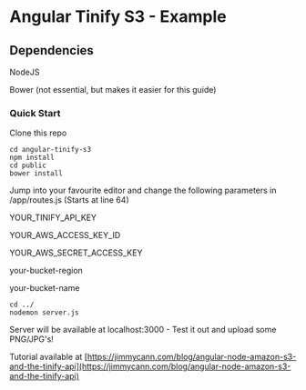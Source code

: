 # Angular Tinify S3 - Example

## Dependencies
NodeJS

Bower (not essential, but makes it easier for this guide)


### Quick Start
Clone this repo
```
cd angular-tinify-s3
npm install
cd public
bower install
```

Jump into your favourite editor and change the following parameters in /app/routes.js (Starts at line 64)

YOUR_TINIFY_API_KEY

YOUR_AWS_ACCESS_KEY_ID

YOUR_AWS_SECRET_ACCESS_KEY

your-bucket-region

your-bucket-name

```
cd ../
nodemon server.js
```
Server will be available at localhost:3000 - Test it out and upload some PNG/JPG's!

Tutorial available at [https://jimmycann.com/blog/angular-node-amazon-s3-and-the-tinify-api](https://jimmycann.com/blog/angular-node-amazon-s3-and-the-tinify-api)
